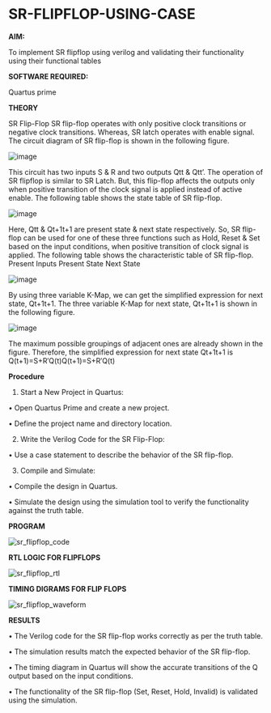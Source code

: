 # SR-FLIPFLOP-USING-CASE

**AIM:**

To implement  SR flipflop using verilog and validating their functionality using their functional tables

**SOFTWARE REQUIRED:**

Quartus prime

**THEORY**

SR Flip-Flop SR flip-flop operates with only positive clock transitions or negative clock transitions. Whereas, SR latch operates with enable signal. The circuit diagram of SR flip-flop is shown in the following figure.

![image](https://github.com/naavaneetha/SR-FLIPFLOP-USING-CASE/assets/154305477/0f710028-ad52-4d3e-9276-8714cf023a25)

 
This circuit has two inputs S & R and two outputs Qtt & Qtt’. The operation of SR flipflop is similar to SR Latch. But, this flip-flop affects the outputs only when positive transition of the clock signal is applied instead of active enable. The following table shows the state table of SR flip-flop.

![image](https://github.com/naavaneetha/SR-FLIPFLOP-USING-CASE/assets/154305477/dabfc4f4-87e3-4cbc-9472-f89ee1b5ed30)

 
Here, Qtt & Qt+1t+1 are present state & next state respectively. So, SR flip-flop can be used for one of these three functions such as Hold, Reset & Set based on the input conditions, when positive transition of clock signal is applied. The following table shows the characteristic table of SR flip-flop. Present Inputs Present State Next State

![image](https://github.com/naavaneetha/SR-FLIPFLOP-USING-CASE/assets/154305477/dd90d16c-aec5-4290-a586-e2346b1e9eb5)

 
By using three variable K-Map, we can get the simplified expression for next state, Qt+1t+1. The three variable K-Map for next state, Qt+1t+1 is shown in the following figure.

![image](https://github.com/naavaneetha/SR-FLIPFLOP-USING-CASE/assets/154305477/473efad6-d70b-4ca7-aeb7-898bbfca319f)

 
The maximum possible groupings of adjacent ones are already shown in the figure. Therefore, the simplified expression for next state Qt+1t+1 is Q(t+1)=S+R′Q(t)Q(t+1)=S+R′Q(t)

**Procedure**

1. Start a New Project in Quartus:

 • Open Quartus Prime and create a new project.
 
 • Define the project name and directory location.

2. Write the Verilog Code for the SR Flip-Flop:

 • Use a case statement to describe the behavior of the SR flip-flop.

3. Compile and Simulate:

 • Compile the design in Quartus.
 
 • Simulate the design using the simulation tool to verify the functionality against the truth table.
 

**PROGRAM**

![sr_flipflop_code](https://github.com/user-attachments/assets/d1101c5e-8c4c-494f-8078-3b6ca259185b)



**RTL LOGIC FOR FLIPFLOPS**

![sr_flipflop_rtl](https://github.com/user-attachments/assets/956638bb-a463-47ca-b193-9703ae134053)


**TIMING DIGRAMS FOR FLIP FLOPS**

![sr_flipflop_waveform](https://github.com/user-attachments/assets/018cc3d8-1fe4-46a3-b2b6-bede15290850)


**RESULTS**

• The Verilog code for the SR flip-flop works correctly as per the truth table.

• The simulation results match the expected behavior of the SR flip-flop.

• The timing diagram in Quartus will show the accurate transitions of the Q output based on the input conditions.

• The functionality of the SR flip-flop (Set, Reset, Hold, Invalid) is validated using the simulation.
